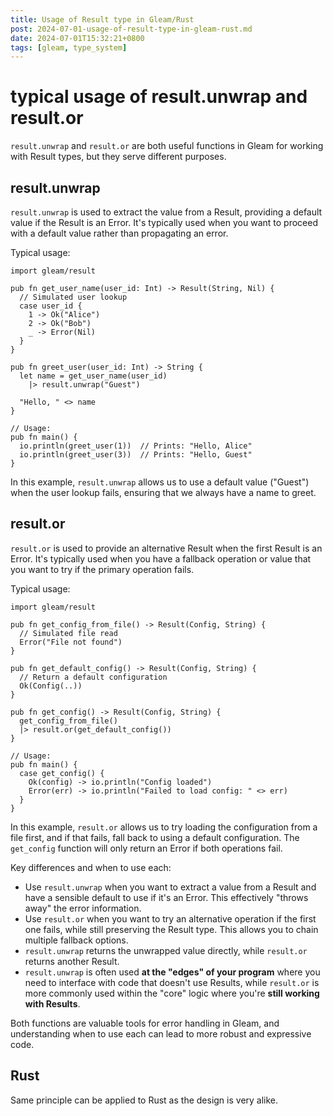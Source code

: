 ```yaml
---
title: Usage of Result type in Gleam/Rust
post: 2024-07-01-usage-of-result-type-in-gleam-rust.md
date: 2024-07-01T15:32:21+0800
tags: [gleam, type_system]
---
```

# typical usage of result.unwrap and result.or

`result.unwrap` and `result.or` are both useful functions in Gleam for working with Result types, but they serve different purposes.

## result.unwrap

`result.unwrap` is used to extract the value from a Result, providing a default value if the Result is an Error. It's typically used when you want to proceed with a default value rather than propagating an error.

Typical usage:

```gleam
import gleam/result

pub fn get_user_name(user_id: Int) -> Result(String, Nil) {
  // Simulated user lookup
  case user_id {
    1 -> Ok("Alice")
    2 -> Ok("Bob")
    _ -> Error(Nil)
  }
}

pub fn greet_user(user_id: Int) -> String {
  let name = get_user_name(user_id)
    |> result.unwrap("Guest")

  "Hello, " <> name
}

// Usage:
pub fn main() {
  io.println(greet_user(1))  // Prints: "Hello, Alice"
  io.println(greet_user(3))  // Prints: "Hello, Guest"
}
```

In this example, `result.unwrap` allows us to use a default value ("Guest") when the user lookup fails, ensuring that we always have a name to greet.

## result.or

`result.or` is used to provide an alternative Result when the first Result is an Error. It's typically used when you have a fallback operation or value that you want to try if the primary operation fails.

Typical usage:

```gleam
import gleam/result

pub fn get_config_from_file() -> Result(Config, String) {
  // Simulated file read
  Error("File not found")
}

pub fn get_default_config() -> Result(Config, String) {
  // Return a default configuration
  Ok(Config(..))
}

pub fn get_config() -> Result(Config, String) {
  get_config_from_file()
  |> result.or(get_default_config())
}

// Usage:
pub fn main() {
  case get_config() {
    Ok(config) -> io.println("Config loaded")
    Error(err) -> io.println("Failed to load config: " <> err)
  }
}
```

In this example, `result.or` allows us to try loading the configuration from a file first, and if that fails, fall back to using a default configuration. The `get_config` function will only return an Error if both operations fail.

Key differences and when to use each:

- Use `result.unwrap` when you want to extract a value from a Result and have a sensible default to use if it's an Error. This effectively "throws away" the error information.
- Use `result.or` when you want to try an alternative operation if the first one fails, while still preserving the Result type. This allows you to chain multiple fallback options.
- `result.unwrap` returns the unwrapped value directly, while `result.or` returns another Result.
- `result.unwrap` is often used **at the "edges" of your program** where you need to interface with code that doesn't use Results, while `result.or` is more commonly used within the "core" logic where you're **still working with Results**.

Both functions are valuable tools for error handling in Gleam, and understanding when to use each can lead to more robust and expressive code.

## Rust
Same principle can be applied to Rust as the design is very alike.
